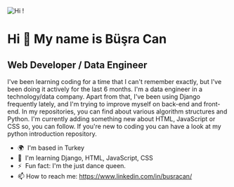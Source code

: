 <!--
**busracncn/busracncn** is a ✨ _special_ ✨ repository because its `README.md` (this file) appears on your GitHub profile.

Here are some ideas to get you started:

- 🔭 I’m currently working on ...
- 🌱 I’m currently learning ...
- 👯 I’m looking to collaborate on ...
- 🤔 I’m looking for help with ...
- 💬 Ask me about ...
- 📫 How to reach me: ...
- 😄 Pronouns: ...
- ⚡ Fun fact: ...
-->
![Hi !](https://user-images.githubusercontent.com/48771071/165645933-5d127356-766a-4623-a698-151432abc6ed.png)

Hi 👋 My name is Büşra Can
==========================

Web Developer / Data Engineer
-----------------------------

I've been learning coding for a time that I can't remember exactly, but I've been doing it actively for the last 6 months. I'm a data engineer in a technology/data company. Apart from that, I've been using Django frequently lately, and I'm trying to improve myself on back-end and front-end. In my repositories, you can find about various algorithm structures and Python. I'm currently adding something new about HTML, JavaScript or CSS so, you can follow. If you're new to coding you can have a look at my python introduction repository.

*   🌍  I'm based in Turkey
*   🧠  I'm learning Django, HTML, JavaScript, CSS
*   ⚡  Fun fact: I'm the just dance queen. 
*    📫 How to reach me: https://www.linkedin.com/in/busracan/
